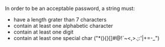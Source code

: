 In order to be an acceptable password, a string must:

- have a length grater than 7 characters
- contain at least one alphabetic character
- contain at least one digit
- contain at least one special char ("*(){}[]#@!`~<,>.;:'|\+=-_")